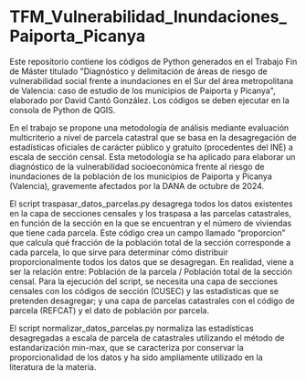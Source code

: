 # TFM_Vulnerabilidad_Inundaciones_Paiporta_Picanya

Este repositorio contiene los códigos de Python generados en el Trabajo Fin de Máster titulado "Diagnóstico y delimitación de áreas de riesgo de vulnerabilidad social frente a inundaciones en el Sur del área metropolitana de Valencia: caso de estudio de los municipios de Paiporta y Picanya", elaborado por David Cantó González. Los códigos se deben ejecutar en la consola de Python de QGIS. 

En el trabajo se propone una metodología de análisis mediante evaluación multicriterio a nivel de parcela catastral que se basa en la desagregación de estadísticas oficiales de carácter público y gratuito (procedentes del INE) a escala de sección censal. Esta metodología se ha aplicado para elaborar un diagnóstico de la vulnerabilidad socioeconómica frente al riesgo de inundaciones de la población de los municipios de Paiporta y Picanya (Valencia), gravemente afectados por la DANA de octubre de 2024. 

El script traspasar_datos_parcelas.py desagrega todos los datos existentes en la capa de secciones censales y los traspasa a las parcelas catastrales, en función de la sección en la que se encuentran y el número de viviendas que tiene cada parcela. Este código crea un campo llamado “proporcion” que calcula qué fracción de la población total de la sección corresponde a cada parcela, lo que sirve para determinar cómo distribuir proporcionalmente todos los datos que se desagregan. En realidad, viene a ser la relación entre: Población de la parcela / Población total de la sección censal. Para la ejecución del script, se necesita una capa de secciones censales con los códigos de sección (CUSEC) y las estadísticas que se pretenden desagregar; y una capa de parcelas catastrales con el código de parcela (REFCAT) y el dato de población por parcela.

El script normalizar_datos_parcelas.py normaliza las estadísticas desagregadas a escala de parcela de catastrales utilizando el método de estandarización min-max, que se caracteriza por conservar la proporcionalidad de los datos y ha sido ampliamente utilizado en la literatura de la materia.
